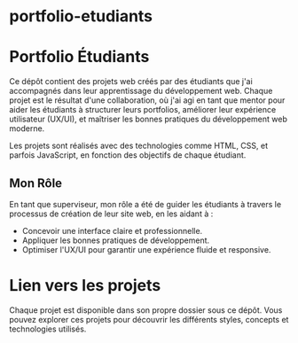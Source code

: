 # portfolio-etudiants

# Portfolio Étudiants

Ce dépôt contient des projets web créés par des étudiants que j'ai accompagnés dans leur apprentissage du développement web. 
Chaque projet est le résultat d'une collaboration, où j'ai agi en tant que mentor pour aider les étudiants à structurer leurs portfolios, 
améliorer leur expérience utilisateur (UX/UI), et maîtriser les bonnes pratiques du développement web moderne.

Les projets sont réalisés avec des technologies comme HTML, CSS, et parfois JavaScript, en fonction des objectifs de chaque étudiant.

## Mon Rôle

En tant que superviseur, mon rôle a été de guider les étudiants à travers le processus de création de leur site web, en les aidant à :
- Concevoir une interface claire et professionnelle.
- Appliquer les bonnes pratiques de développement.
- Optimiser l'UX/UI pour garantir une expérience fluide et responsive.


# Lien vers les projets

Chaque projet est disponible dans son propre dossier sous ce dépôt. Vous pouvez explorer ces projets pour découvrir 
les différents styles, concepts et technologies utilisés.
